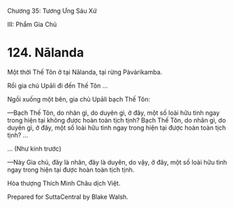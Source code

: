  

Chương 35: Tương Ưng Sáu Xứ

III: Phẩm Gia Chủ

# 124\. Nālanda

Một thời Thế Tôn ở tại Nālanda, tại rừng Pàvàrikamba.

Rồi gia chủ Upāli đi đến Thế Tôn …

Ngồi xuống một bên, gia chủ Upāli bạch Thế Tôn:

—Bạch Thế Tôn, do nhân gì, do duyên gì, ở đây, một số loài hữu tình ngay trong hiện tại không được hoàn toàn tịch tịnh? Bạch Thế Tôn, do nhân gì, do duyên gì, ở đây, một số loài hữu tình ngay trong hiện tại được hoàn toàn tịch tịnh? …

… (Như kinh trước)

—Này Gia chủ, đây là nhân, đây là duyên, do vậy, ở đây, một số loài hữu tình ngay trong hiện tại được hoàn toàn tịch tịnh.

Hòa thượng Thích Minh Châu dịch Việt.

Prepared for SuttaCentral by Blake Walsh.
